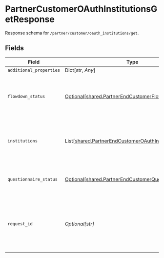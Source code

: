# PartnerCustomerOAuthInstitutionsGetResponse

Response schema for `/partner/customer/oauth_institutions/get`.


## Fields

| Field                                                                                                                                       | Type                                                                                                                                        | Required                                                                                                                                    | Description                                                                                                                                 |
| ------------------------------------------------------------------------------------------------------------------------------------------- | ------------------------------------------------------------------------------------------------------------------------------------------- | ------------------------------------------------------------------------------------------------------------------------------------------- | ------------------------------------------------------------------------------------------------------------------------------------------- |
| `additional_properties`                                                                                                                     | Dict[str, *Any*]                                                                                                                            | :heavy_minus_sign:                                                                                                                          | N/A                                                                                                                                         |
| `flowdown_status`                                                                                                                           | [Optional[shared.PartnerEndCustomerFlowdownStatus]](../../models/shared/partnerendcustomerflowdownstatus.md)                                | :heavy_minus_sign:                                                                                                                          | The status of the addendum to the Plaid MSA ("flowdown") for the end customer.                                                              |
| `institutions`                                                                                                                              | List[[shared.PartnerEndCustomerOAuthInstitution](../../models/shared/partnerendcustomeroauthinstitution.md)]                                | :heavy_minus_sign:                                                                                                                          | The OAuth institutions with which the end customer's application is being registered.                                                       |
| `questionnaire_status`                                                                                                                      | [Optional[shared.PartnerEndCustomerQuestionnaireStatus]](../../models/shared/partnerendcustomerquestionnairestatus.md)                      | :heavy_minus_sign:                                                                                                                          | The status of the end customer's security questionnaire.                                                                                    |
| `request_id`                                                                                                                                | *Optional[str]*                                                                                                                             | :heavy_minus_sign:                                                                                                                          | A unique identifier for the request, which can be used for troubleshooting. This identifier, like all Plaid identifiers, is case sensitive. |